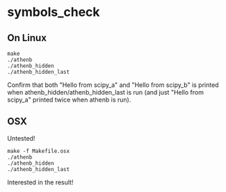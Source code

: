 # symbols_check

## On Linux
```
make
./athenb
./athenb_hidden
./athenb_hidden_last
```
Confirm that both "Hello from scipy_a" and "Hello from scipy_b" is printed when athenb_hidden/athenb_hidden_last is run (and just "Hello from scipy_a" printed twice when athenb is run).

## OSX

Untested!

```
make -f Makefile.osx
./athenb
./athenb_hidden
./athenb_hidden_last
```
Interested in the result!
